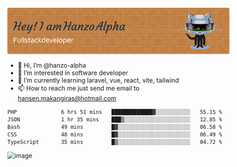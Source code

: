 ![Header](./github-header-image.png)

- 👋 Hi, I’m @hanzo-alpha
- 👀 I’m interested in software developer
- 🌱 I’m currently learning laravel, vue, react, vite, tailwind
- 📫 How to reach me just send me email to hansen.makangiras@hotmail.com 

<!---
hanzo-alpha/hanzo-alpha is a ✨ special ✨ repository because its `README.md` (this file) appears on your GitHub profile.
You can click the Preview link to take a look at your changes.
--->

<!--START_SECTION:waka-->

```txt
PHP              6 hrs 51 mins   █████████████▓░░░░░░░░░░░   55.15 %
JSON             1 hr 35 mins    ███▒░░░░░░░░░░░░░░░░░░░░░   12.85 %
Bash             49 mins         █▓░░░░░░░░░░░░░░░░░░░░░░░   06.58 %
CSS              48 mins         █▓░░░░░░░░░░░░░░░░░░░░░░░   06.49 %
TypeScript       35 mins         █▒░░░░░░░░░░░░░░░░░░░░░░░   04.72 %
```

<!--END_SECTION:waka-->

![image](https://github.com/hanzo-alpha/hanzo-alpha/assets/111342797/c4bd2977-6123-4017-8652-6e166259b484)

